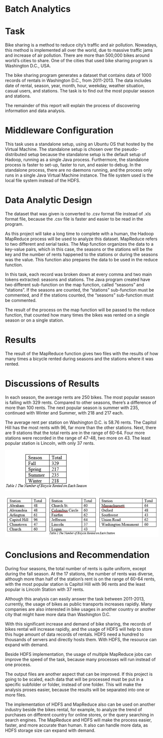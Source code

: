 # Batch Analytics

# Task

Bike sharing is a method to reduce city’s traffic and air pollution. Nowadays, this method is implemented all over the world, due to massive traffic jams and increase of air pollution. There are more than 500,000 bikes around world’s cities to share. One of the cities that used bike sharing program is Washington D.C., USA.

The bike sharing program generates a dataset that contains data of 1000 records of rentals in Washington D.C., from 2011-2013. The data includes date of rental, season, year, month, hour, weekday, weather situation, casual users, and stations. The task is to find out the most popular season and stations. 

The remainder of this report will explain the process of discovering information and data analysis.

# Middleware Configuration

This task uses a standalone setup, using an Ubuntu OS that hosted by the Virtual Machine. The standalone setup is chosen over the pseudo-distributed setup because the standalone setup is the default setup of Hadoop, running as a single Java process. Furthermore, the standalone process is faster to set-up, faster to run, and easier to debug. In the standalone process, there are no daemons running, and the process only runs in a single Java Virtual Machine instance. The file system used is the local file system instead of the HDFS. 

# Data Analytic Design

The dataset that was given is converted to .csv format file instead of .xls format file, because the .csv file is faster and easier to be read in the program. 

As this project will take a long time to complete with a human, the Hadoop MapReduce process will be used to analyze this dataset. MapReduce refers to two different and serial tasks. The Map function organizes the data to a key-value pairs, which in this case, the seasons or the stations will be the key and the number of rents happened to the stations or during the seasons was the value. This function also prepares the data to be used in the reduce function.

In this task, each record was broken down at every comma and two main tokens extracted: seasons and stations. The Java program created have two different sub-function on the map function, called “seasons” and “stations”. If the seasons are counted, the “stations” sub-function must be commented, and if the stations counted, the “seasons” sub-function must be commented.

The result of the process on the map function will be passed to the reduce function, that counted how many times the bikes was rented on a single season or on a single station.

# Results

The result of the MapReduce function gives two files with the results of how many times a bicycle rented during seasons and the stations where it was rented. 

# Discussions of Results

In each season, the average rents are 250 bikes. The most popular season is falling with 329 rents. Compared to other seasons, there’s a difference of more than 100 rents. The next popular season is summer with 235, continued with Winter and Summer, with 218 and 217 each.

The average rent per station on Washington D.C. is 58.76 rents. The Capitol Hill has the most rents with 96, far more than the other stations. Next, there are 9 stations that the total rents are in the range of 60-64. Four more stations were recorded in the range of 47-48, two more on 43. The least popular station is Lincoln, with only 37 rents.

![season](https://github.com/tefohulu/bikesharing/blob/main/Tabel%201.JPG)

![station](https://github.com/tefohulu/bikesharing/blob/main/Tabel%202.JPG)

# Conclusions and Recommendation

During four seasons, the total number of rents is quite uniform, except during the fall season. At the 17 stations, the number of rents was diverse, although more than half of the station’s rent is on the range of 60-64 rents, with the most popular station is Capitol Hill with 96 rents and the least popular is Lincoln Station with 37 rents.

Although this analysis can easily answer the task between 2011-2013, currently, the usage of bikes as public transports increases rapidly. Many companies are also interested in bike usages in another country or another city that might have more data than Washington D.C. 

With this significant increase and demand of bike sharing, the records of bikes rental will increase rapidly, and the usage of HDFS will help to store this huge amount of data records of rentals. HDFS need a hundred to thousands of servers and directly hosts them. With HDFS, the resource can expand with demand. 

Beside HDFS implementation, the usage of multiple MapReduce jobs can improve the speed of the task, because many processes will run instead of one process. 

The output files are another aspect that can be improved. If this project is going to be scaled, each data that will be processed must be put in a specific subfolder or folder, instead of one folder. This will make the analysis proses easier, because the results will be separated into one or more files. 

The implementation of HDFS and MapReduce also can be used on another industry beside the bikes rental, for example, to analyze the trend of purchases on different country for online stores, or the query searching in search engines. The MapReduce and HDFS will make the process easier, faster, and more accurate than human. It also can handle more data, as HDFS storage size can expand with demand.
